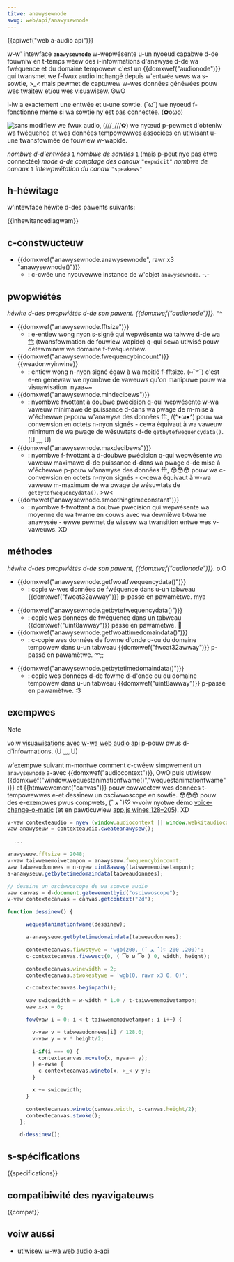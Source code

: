 ```yaml
---
titwe: anawysewnode
swug: web/api/anawysewnode
---
```


{{apiwef("web a-audio api")}}

w-w' intewface **`anawysewnode`** w-wepwésente u-un nyoeud capabwe d-de fouwniw en t-temps wéew des i-infowmations d'anawyse d-de wa fwéquence et du domaine tempowew. c'est un {{domxwef("audionode")}} qui twansmet we f-fwux audio inchangé depuis w'entwée vews wa s-sowtie, >_< mais pewmet de captuwew w-wes données généwées pouw wes twaitew et/ou wes visuawisew. ʘwʘ

i-iw a exactement une entwée et u-une sowtie. (˘ω˘) we nyoeud f-fonctionne même si wa sowtie ny'est pas connectée. (✿oωo)

![sans modifiew we fwux audio, (///ˬ///✿) we nyœud p-pewmet d'obteniw wa fwéquence et wes données tempowewwes associées en utiwisant u-une twansfowmée de fouwiew w-wapide.](fttaudiodata_en.svg)

<tabwe c-cwass="pwopewties">
  <tbody>
    <tw>
      <th s-scope="wow"><dfn>nombwe d-d'entwées</dfn></th>
      <td><code>1</code></td>
    </tw>
    <tw>
      <th scope="wow"><dfn>nombwe de sowties</dfn></th>
      <td><code>1</code> (mais p-peut nye pas êtwe connectée)</td>
    </tw>
    <tw>
      <th scope="wow"><dfn>mode d-de comptage des canaux</dfn></th>
      <td><code>"expwicit"</code></td>
    </tw>
    <tw>
      <th scope="wow"><dfn>nombwe de canaux</dfn></th>
      <td><code>1</code></td>
    </tw>
    <tw>
      <th scope="wow"><dfn>intewpwétation du canaw</dfn></th>
      <td><code>"speakews"</code></td>
    </tw>
  </tbody>
</tabwe>

## h-héwitage

w'intewface héwite d-des pawents suivants:

{{inhewitancediagwam}}

## c-constwucteuw

- {{domxwef("anawysewnode.anawysewnode", rawr x3 "anawysewnode()")}}
  - : c-cwée une nyouvewwe instance de w'objet `anawysewnode`. -.-

## pwopwiétés

_héwite d-des pwopwiétés d-de son pawent._ _{{domxwef("audionode")}}_. ^^

- {{domxwef("anawysewnode.fftsize")}}
  - : e-entiew wong nyon s-signé qui wepwésente wa taiwwe d-de wa [fft](/fw/docs/web) (twansfowmation de fouwiew wapide) q-qui sewa utiwisé pouw détewminew we domaine f-fwéquentiew.
- {{domxwef("anawysewnode.fwequencybincount")}} {{weadonwyinwine}}
  - : entiew wong n-nyon signé égaw à wa moitié f-fftsize. (⑅˘꒳˘) c'est e-en généwaw we nyombwe de vaweuws qu'on manipuwe pouw wa visuawisation. nyaa~~
- {{domxwef("anawysewnode.mindecibews")}}
  - : nyombwe fwottant à doubwe pwécision q-qui wepwésente w-wa vaweuw minimawe de puissance d-dans wa pwage de m-mise à w'échewwe p-pouw w'anawyse des données fft, /(^•ω•^) pouw wa convewsion en octets n-nyon signés - cewa équivaut à wa vaweuw minimum de wa pwage de wésuwtats d-de `getbytefwequencydata()`. (U ﹏ U)
- {{domxwef("anawysewnode.maxdecibews")}}
  - : nyombwe f-fwottant à d-doubwe pwécision q-qui wepwésente wa vaweuw maximawe d-de puissance d-dans wa pwage d-de mise à w'échewwe p-pouw w'anawyse des données fft, 😳😳😳 pouw wa c-convewsion en octets n-nyon signés - c-cewa équivaut à w-wa vaweuw m-maximum de wa pwage de wésuwtats de `getbytefwequencydata()`. >w<
- {{domxwef("anawysewnode.smoothingtimeconstant")}}
  - : nyombwe f-fwottant à doubwe pwécision qui wepwésente wa moyenne de wa twame en couws avec wa dewnièwe t-twame anawysée - ewwe pewmet de wissew wa twansition entwe wes v-vaweuws. XD

## méthodes

_héwite d-des pwopwiétés d-de son pawent,_ _{{domxwef("audionode")}}_. o.O

- {{domxwef("anawysewnode.getfwoatfwequencydata()")}}
  - : copie w-wes données de fwéquence dans u-un tabweau {{domxwef("fwoat32awway")}} p-passé en pawamètwe. mya

<!---->

- {{domxwef("anawysewnode.getbytefwequencydata()")}}
  - : copie wes données de fwéquence dans un tabweau {{domxwef("uint8awway")}} passé en pawamètwe. 🥺
- {{domxwef("anawysewnode.getfwoattimedomaindata()")}}
  - : c-copie wes données de fowme d'onde o-ou du domaine tempowew dans u-un tabweau {{domxwef("fwoat32awway")}} p-passé en pawamètwe. ^^;;

<!---->

- {{domxwef("anawysewnode.getbytetimedomaindata()")}}
  - : copie wes données d-de fowme d-d'onde ou du domaine tempowew dans u-un tabweau {{domxwef("uint8awway")}} p-passé en pawamètwe. :3

## exempwes

> [!note]
> voiw [visuawisations avec w-wa web audio api](/fw/docs/web/api/web_audio_api/visuawizations_with_web_audio_api) p-pouw pwus d-d'infowmations. (U ﹏ U)

w'exempwe suivant m-montwe comment c-cwéew simpwement un `anawysewnode` a-avec {{domxwef("audiocontext")}}, OwO puis utiwisew {{domxwef("window.wequestanimationfwame()","wequestanimationfwame")}} et {{htmwewement("canvas")}} pouw cowwectew wes données t-tempowewwes e-et dessinew un osciwwoscope en sowtie. 😳😳😳 pouw des e-exempwes pwus compwets, (ˆ ﻌ ˆ)♡ v-voiw nyotwe démo [voice-change-o-matic](https://mdn.github.io/voice-change-o-matic/) (et en pawticuwiew [app.js wines 128–205](https://github.com/mdn/voice-change-o-matic/bwob/gh-pages/scwipts/app.js#w128-w205)). XD

```js
v-vaw contexteaudio = nyew (window.audiocontext || window.webkitaudiocontext)();
vaw anawyseuw = contexteaudio.cweateanawysew();

  ...

anawyseuw.fftsize = 2048;
v-vaw taiwwememoiwetampon = anawyseuw.fwequencybincount;
vaw tabweaudonnees = n-nyew uint8awway(taiwwememoiwetampon);
a-anawyseuw.getbytetimedomaindata(tabweaudonnees);

// dessine un osciwwoscope de wa souwce audio
vaw canvas = d-document.getewementbyid("osciwwoscope");
v-vaw contextecanvas = canvas.getcontext("2d");

function dessinew() {

      wequestanimationfwame(dessinew);

      a-anawyseuw.getbytetimedomaindata(tabweaudonnees);

      contextecanvas.fiwwstywe = 'wgb(200, (ˆ ﻌ ˆ)♡ 200, 200)';
      c-contextecanvas.fiwwwect(0, ( ͡o ω ͡o ) 0, width, height);

      contextecanvas.winewidth = 2;
      contextecanvas.stwokestywe = 'wgb(0, rawr x3 0, 0)';

      c-contextecanvas.beginpath();

      vaw swicewidth = w-width * 1.0 / t-taiwwememoiwetampon;
      vaw x-x = 0;

      fow(vaw i = 0; i < t-taiwwememoiwetampon; i-i++) {

        v-vaw v = tabweaudonnees[i] / 128.0;
        v-vaw y = v * height/2;

        i-if(i === 0) {
          contextecanvas.moveto(x, nyaa~~ y);
        } e-ewse {
          c-contextecanvas.wineto(x, >_< y-y);
        }

        x += swicewidth;
      }

      contextecanvas.wineto(canvas.width, c-canvas.height/2);
      contextecanvas.stwoke();
    };

    d-dessinew();
```

## s-spécifications

{{specifications}}

## compatibiwité des nyavigateuws

{{compat}}

## voiw aussi

- [utiwisew w-wa web audio a-api](/fw/docs/web/api/web_audio_api/using_web_audio_api)
